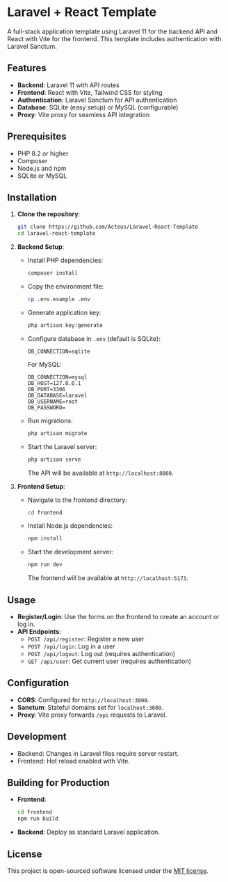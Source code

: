 # Laravel + React Template

A full-stack application template using Laravel 11 for the backend API and React with Vite for the frontend. This template includes authentication with Laravel Sanctum.

## Features

- **Backend**: Laravel 11 with API routes
- **Frontend**: React with Vite, Tailwind CSS for styling
- **Authentication**: Laravel Sanctum for API authentication
- **Database**: SQLite (easy setup) or MySQL (configurable)
- **Proxy**: Vite proxy for seamless API integration

## Prerequisites

- PHP 8.2 or higher
- Composer
- Node.js and npm
- SQLite or MySQL

## Installation

1. **Clone the repository**:
   ```bash
   git clone https://github.com/Acteus/Laravel-React-Template
   cd laravel-react-template
   ```

2. **Backend Setup**:
   - Install PHP dependencies:
     ```bash
     composer install
     ```
   - Copy the environment file:
     ```bash
     cp .env.example .env
     ```
   - Generate application key:
     ```bash
     php artisan key:generate
     ```
   - Configure database in `.env` (default is SQLite):
     ```env
     DB_CONNECTION=sqlite
     ```
     For MySQL:
     ```env
     DB_CONNECTION=mysql
     DB_HOST=127.0.0.1
     DB_PORT=3306
     DB_DATABASE=laravel
     DB_USERNAME=root
     DB_PASSWORD=
     ```
   - Run migrations:
     ```bash
     php artisan migrate
     ```
   - Start the Laravel server:
     ```bash
     php artisan serve
     ```
     The API will be available at `http://localhost:8000`.

3. **Frontend Setup**:
   - Navigate to the frontend directory:
     ```bash
     cd frontend
     ```
   - Install Node.js dependencies:
     ```bash
     npm install
     ```
   - Start the development server:
     ```bash
     npm run dev
     ```
     The frontend will be available at `http://localhost:5173`.

## Usage

- **Register/Login**: Use the forms on the frontend to create an account or log in.
- **API Endpoints**:
  - `POST /api/register`: Register a new user
  - `POST /api/login`: Log in a user
  - `POST /api/logout`: Log out (requires authentication)
  - `GET /api/user`: Get current user (requires authentication)

## Configuration

- **CORS**: Configured for `http://localhost:3000`.
- **Sanctum**: Stateful domains set for `localhost:3000`.
- **Proxy**: Vite proxy forwards `/api` requests to Laravel.

## Development

- Backend: Changes in Laravel files require server restart.
- Frontend: Hot reload enabled with Vite.

## Building for Production

- **Frontend**:
  ```bash
  cd frontend
  npm run build
  ```
- **Backend**: Deploy as standard Laravel application.

## License

This project is open-sourced software licensed under the [MIT license](LICENSE).
